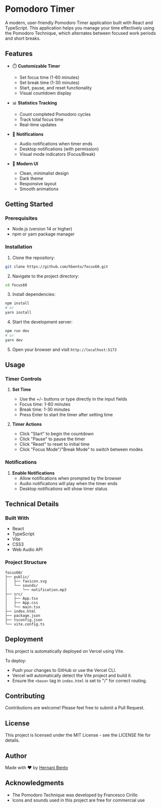 # Pomodoro Timer

A modern, user-friendly Pomodoro Timer application built with React and TypeScript. This application helps you manage your time effectively using the Pomodoro Technique, which alternates between focused work periods and short breaks.

## Features

- ⏱️ **Customizable Timer**
  - Set focus time (1-60 minutes)
  - Set break time (1-30 minutes)
  - Start, pause, and reset functionality
  - Visual countdown display

- 📊 **Statistics Tracking**
  - Count completed Pomodoro cycles
  - Track total focus time
  - Real-time updates

- 🔔 **Notifications**
  - Audio notifications when timer ends
  - Desktop notifications (with permission)
  - Visual mode indicators (Focus/Break)

- 🎨 **Modern UI**
  - Clean, minimalist design
  - Dark theme
  - Responsive layout
  - Smooth animations

## Getting Started

### Prerequisites

- Node.js (version 14 or higher)
- npm or yarn package manager

### Installation

1. Clone the repository:
```bash
git clone https://github.com/hbento/focus60.git
```

2. Navigate to the project directory:
```bash
cd focus60
```

3. Install dependencies:
```bash
npm install
# or
yarn install
```

4. Start the development server:
```bash
npm run dev
# or
yarn dev
```

5. Open your browser and visit `http://localhost:5173`

## Usage

### Timer Controls

1. **Set Time**
   - Use the +/- buttons or type directly in the input fields
   - Focus time: 1-60 minutes
   - Break time: 1-30 minutes
   - Press Enter to start the timer after setting time

2. **Timer Actions**
   - Click "Start" to begin the countdown
   - Click "Pause" to pause the timer
   - Click "Reset" to reset to initial time
   - Click "Focus Mode"/"Break Mode" to switch between modes

### Notifications

1. **Enable Notifications**
   - Allow notifications when prompted by the browser
   - Audio notifications will play when the timer ends
   - Desktop notifications will show timer status

## Technical Details

### Built With

- React
- TypeScript
- Vite
- CSS3
- Web Audio API

### Project Structure

```
focus60/
├── public/
│   ├── favicon.svg
│   └── sounds/
│       └── notification.mp3
├── src/
│   ├── App.tsx
│   ├── App.css
│   └── main.tsx
├── index.html
├── package.json
├── tsconfig.json
└── vite.config.ts
```

## Deployment
This project is automatically deployed on Vercel using Vite.

To deploy:
- Push your changes to GitHub or use the Vercel CLI.
- Vercel will automatically detect the Vite project and build it.
- Ensure the `<base>` tag in `index.html` is set to "/" for correct routing.

## Contributing

Contributions are welcome! Please feel free to submit a Pull Request.

## License

This project is licensed under the MIT License - see the LICENSE file for details.

## Author

Made with ❤️ by [Hernani Bento](https://github.com/hbento)

## Acknowledgments

- The Pomodoro Technique was developed by Francesco Cirillo
- Icons and sounds used in this project are free for commercial use
